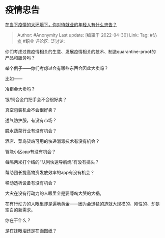 # 疫情忠告
[在当下疫情的大环境下，你对待就业的年轻人有什么忠告？](https://www.zhihu.com/question/526857338/answer/2464612503)

> Author: #Anonymity
> Last update: [编辑于 2022-04-30]
> Link:
> Tag: #防疫 #职业
> 评论区:
> 泛讨论:

你们考虑过做疫情相关的生意、发展疫情相关的技术、制造quarantine-proof的产品和服务吗？

举个例子——你们考虑过会有哪些东西会因此大卖吗？

比如——

冷柜会大卖吗？

银/铜合金门把手会不会很好卖？

真空包装机会不会很好卖？

透气防护服，有没有市场？

脱水蔬菜行业有没有机会？

酒店、菜鸟货站可用的快递消毒技术有没有机会？

智能小区app有没有机会？

每隔两米打个结的“队列快速导航绳”有没有搞头？

帮助团长提高物资发放效率的app有没有机会？

移动透析设备有没有机会？

大灾在没有行动力的人眼里全是要嚎啕大哭的大祸，

在有行动力的人眼里却是遍地黄金——因为会迅猛的造就大规模的、刚性的、却是空白的新需求。

你在干什么？

是在抹眼泪还是在画图纸？
